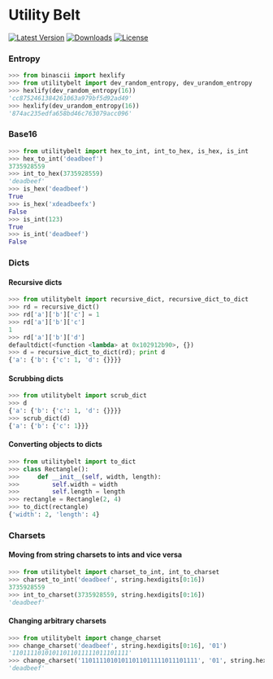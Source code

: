 Utility Belt
=============

[![Latest Version](https://pypip.in/version/utilitybelt/badge.svg)](https://pypi.python.org/pypi/utilitybelt/)
[![Downloads](https://pypip.in/download/utilitybelt/badge.svg)](https://pypi.python.org/pypi/utilitybelt/)
[![License](https://pypip.in/license/utilitybelt/badge.svg)](https://pypi.python.org/pypi/utilitybelt>/)

### Entropy

```python
>>> from binascii import hexlify
>>> from utilitybelt import dev_random_entropy, dev_urandom_entropy
>>> hexlify(dev_random_entropy(16))
'cc8752461384261063a979bf5d92ad49'
>>> hexlify(dev_urandom_entropy(16))
'874ac235edfa658bd46c763079acc096'
```

### Base16

```python
>>> from utilitybelt import hex_to_int, int_to_hex, is_hex, is_int
>>> hex_to_int('deadbeef')
3735928559
>>> int_to_hex(3735928559)
'deadbeef'
>>> is_hex('deadbeef')
True
>>> is_hex('xdeadbeefx')
False
>>> is_int(123)
True
>>> is_int('deadbeef')
False
```

### Dicts

#### Recursive dicts

```python
>>> from utilitybelt import recursive_dict, recursive_dict_to_dict
>>> rd = recursive_dict()
>>> rd['a']['b']['c'] = 1
>>> rd['a']['b']['c']
1
>>> rd['a']['b']['d']
defaultdict(<function <lambda> at 0x102912b90>, {})
>>> d = recursive_dict_to_dict(rd); print d
{'a': {'b': {'c': 1, 'd': {}}}}
```

#### Scrubbing dicts

```python
>>> from utilitybelt import scrub_dict
>>> d
{'a': {'b': {'c': 1, 'd': {}}}}
>>> scrub_dict(d)
{'a': {'b': {'c': 1}}}
```

#### Converting objects to dicts

```python
>>> from utilitybelt import to_dict
>>> class Rectangle():
>>>     def __init__(self, width, length):
>>>         self.width = width
>>>         self.length = length
>>> rectangle = Rectangle(2, 4)
>>> to_dict(rectangle)
{'width': 2, 'length': 4}
```

### Charsets

#### Moving from string charsets to ints and vice versa

```python
>>> from utilitybelt import charset_to_int, int_to_charset
>>> charset_to_int('deadbeef', string.hexdigits[0:16])
3735928559
>>> int_to_charset(3735928559, string.hexdigits[0:16])
'deadbeef'
```

#### Changing arbitrary charsets

```python
>>> from utilitybelt import change_charset
>>> change_charset('deadbeef', string.hexdigits[0:16], '01')
'11011110101011011011111011101111'
>>> change_charset('11011110101011011011111011101111', '01', string.hexdigits[0:16])
'deadbeef'
```
